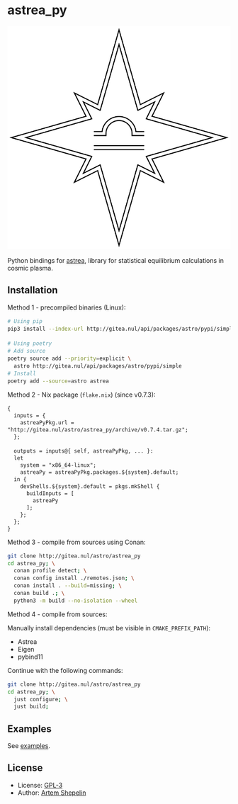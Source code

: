 # astrea_py

![logo](assets/logo.svg)

Python bindings for [astrea](http://gitea.nul/astro/astrea), library for
statistical equilibrium calculations in cosmic plasma.

## Installation

Method 1 - precompiled binaries (Linux):

```sh
# Using pip
pip3 install --index-url http://gitea.nul/api/packages/astro/pypi/simple astrea

# Using poetry
# Add source
poetry source add --priority=explicit \
  astro http://gitea.nul/api/packages/astro/pypi/simple
# Install
poetry add --source=astro astrea
```

Method 2 - Nix package (`flake.nix`) (since v0.7.3):

```
{
  inputs = {
    astreaPyPkg.url = "http://gitea.nul/astro/astrea_py/archive/v0.7.4.tar.gz";
  };

  outputs = inputs@{ self, astreaPyPkg, ... }:
  let
    system = "x86_64-linux";
    astreaPy = astreaPyPkg.packages.${system}.default;
  in {
    devShells.${system}.default = pkgs.mkShell {
      buildInputs = [
        astreaPy
      ];
    };
  };
}
```

Method 3 - compile from sources using Conan:

```sh
git clone http://gitea.nul/astro/astrea_py
cd astrea_py; \
  conan profile detect; \
  conan config install ./remotes.json; \
  conan install . --build=missing; \
  conan build .; \
  python3 -m build --no-isolation --wheel
```

Method 4 - compile from sources:

Manually install dependencies (must be visible in `CMAKE_PREFIX_PATH`):

- Astrea
- Eigen
- pybind11

Continue with the following commands:

```sh
git clone http://gitea.nul/astro/astrea_py
cd astrea_py; \
  just configure; \
  just build;
```

## Examples

See [examples](./tests/examples).

## License

- License: [GPL-3](./LICENSE)
- Author: [Artem Shepelin](mailto:4.shepelin@gmail.com)